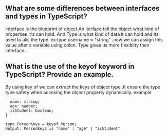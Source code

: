 ## What are some differences between interfaces and types in TypeScript?
interface is the blueprint of object.An iterface tell the object what kind of properties it's can hold.
And Type is what kind of data it can hold and its used to alis the type.
ex:type username = "string" .now we can assign this value after a variable using colon.
Type gives us more flexibilty then interface .


## What is the use of the keyof keyword in TypeScript? Provide an example.
By using key of we can extract the keys of object type .It ensure the type type safety when accesing the object property dynamically. example

``` interface Person {
  name: string;
  age: number;
  isStudent: boolean;
}

type PersonKeys = keyof Person;
Output: PersonKeys is "name" | "age" | "isStudent"

